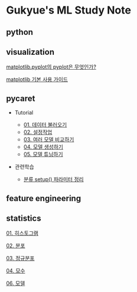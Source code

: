 # Gukyue's ML Study Note

## python

## visualization

[matplotlib.pyplot의 pyplot은 무엇인가?](visualization/Matplotlib_question_What_is_pyplot.ipynb)

[matplotlib 기본 사용 가이드](visualization/Matplotlib_tutorials_Introductory_usage_guide.ipynb)

## pycaret

- Tutorial
	- [01. 데이터 불러오기](pycaret/01_load_data.md)
	- [02. 설정작업](pycaret/02_function_initialize.md)
	- [03. 여러 모델 비교하기](pycaret/03_compare_models.md)
	- [04. 모델 생성하기](pycaret/04_create_model.md)
	- [05. 모델 튜닝하기](pycaret/05_tuning_model.md)

- 관련학습
	- [분류 setup() 파라미터 정리](pycaret/_00_classification_parmeters.md)


## feature engineering

## statistics

[01. 히스토그램](statistics/01_histogram.md)

[02. 분포](statistics/02_what_is_a_statistical_distribution.md)

[03. 정규분포](statistics/03_normal_distribution.md)

[04. 모수](statistics/04_population_parameters.md)

[06. 모델](statistics/06_what_is_a_statistical_model.md)

